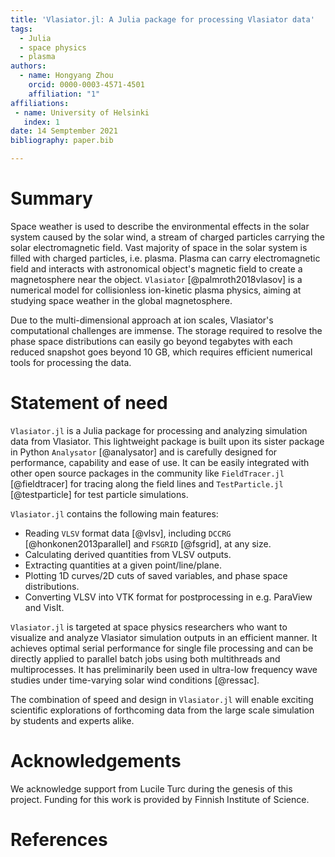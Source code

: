 ```yaml
---
title: 'Vlasiator.jl: A Julia package for processing Vlasiator data'
tags:
  - Julia
  - space physics
  - plasma
authors:
  - name: Hongyang Zhou
    orcid: 0000-0003-4571-4501
    affiliation: "1"
affiliations:
 - name: University of Helsinki
   index: 1
date: 14 Semptember 2021
bibliography: paper.bib

---
```


# Summary

Space weather is used to describe the environmental effects in the solar system
caused by the solar wind, a stream of charged particles carrying the solar
electromagnetic field. Vast majority of space in the solar system is filled with
charged particles, i.e. plasma.  Plasma can carry electromagnetic field and
interacts with astronomical object's magnetic field to create a magnetosphere
near the object. `Vlasiator` [@palmroth2018vlasov] is a numerical model for
collisionless ion-kinetic plasma physics, aiming at studying space weather in
the global magnetosphere.

Due to the multi-dimensional approach at ion scales, Vlasiator's computational
challenges are immense. The storage required to resolve the phase space
distributions can easily go beyond tegabytes with each reduced snapshot goes
beyond 10 GB, which requires efficient numerical tools for processing the data.

# Statement of need

`Vlasiator.jl` is a Julia package for processing and analyzing simulation data
from Vlasiator.
This lightweight package is built upon its sister package in Python `Analysator`
[@analysator] and is carefully designed for performance, capability and ease of
use. It can be easily integrated with other open source packages in the
community like `FieldTracer.jl` [@fieldtracer] for tracing along the field lines
and `TestParticle.jl` [@testparticle] for test particle simulations.

`Vlasiator.jl` contains the following main features:

- Reading `VLSV` format data [@vlsv], including `DCCRG` [@honkonen2013parallel]
and `FSGRID` [@fsgrid], at any size.
- Calculating derived quantities from VLSV outputs.
- Extracting quantities at a given point/line/plane.
- Plotting 1D curves/2D cuts of saved variables, and phase space distributions.
- Converting VLSV into VTK format for postprocessing in e.g. ParaView and VisIt.

`Vlasiator.jl` is targeted at space physics researchers who want to visualize
and analyze Vlasiator simulation outputs in an efficient manner.
It achieves optimal serial performance for single file processing and can be
directly applied to parallel batch jobs using both multithreads and
multiprocesses. It has preliminarily been used in ultra-low frequency wave
studies under time-varying solar wind conditions [@ressac].

The combination of speed and design in `Vlasiator.jl` will enable exciting
scientific explorations of forthcoming data from the large scale simulation by
students and experts alike.

# Acknowledgements

We acknowledge support from Lucile Turc during the genesis of this project.
Funding for this work is provided by Finnish Institute of Science.

# References